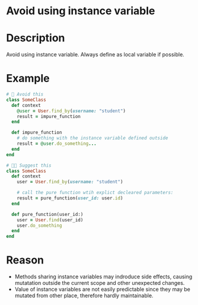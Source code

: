 # Avoid using instance variable
# Description
Avoid using instance variable. Always define as local variable if possible.

# Example
```ruby
# 🤔 Avoid this
class SomeClass
  def context
    @user = User.find_by(username: "student")
    result = impure_function
  end

  def impure_function
    # do something with the instance variable defined outside
    result = @user.do_something...
  end
end

# 👍🏻 Suggest this
class SomeClass
  def context
    user = User.find_by(username: "student")

    # call the pure function wtih explict decleared parameters:
    result = pure_function(user_id: user.id)
  end

  def pure_function(user_id:)
    user = User.find(user_id)
    user.do_something
  end
end
```

# Reason
- Methods sharing instance variables may indroduce side effects, causing mutatation outside the current scope and other unexpected changes.
- Value of instance variables are not easily predictable since they may be mutated from other place, therefore hardly maintainable.